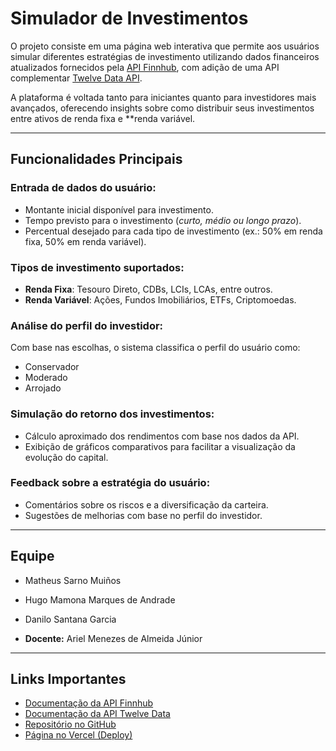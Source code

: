 # Simulador de Investimentos

O projeto consiste em uma página web interativa que permite aos usuários simular diferentes estratégias de investimento utilizando dados financeiros atualizados fornecidos pela [API Finnhub](https://finnhub.io/docs/api), com adição de uma API complementar [Twelve Data API](https://twelvedata.com/).

A plataforma é voltada tanto para iniciantes quanto para investidores mais avançados, oferecendo insights sobre como distribuir seus investimentos entre ativos de renda fixa e **renda variável.

---

## Funcionalidades Principais

### Entrada de dados do usuário:
- Montante inicial disponível para investimento.
- Tempo previsto para o investimento (_curto, médio ou longo prazo_).
- Percentual desejado para cada tipo de investimento (ex.: 50% em renda fixa, 50% em renda variável).

### Tipos de investimento suportados:
- **Renda Fixa**: Tesouro Direto, CDBs, LCIs, LCAs, entre outros.
- **Renda Variável**: Ações, Fundos Imobiliários, ETFs, Criptomoedas.

### Análise do perfil do investidor:
Com base nas escolhas, o sistema classifica o perfil do usuário como:
- Conservador
- Moderado
- Arrojado

### Simulação do retorno dos investimentos:
- Cálculo aproximado dos rendimentos com base nos dados da API.
- Exibição de gráficos comparativos para facilitar a visualização da evolução do capital.

### Feedback sobre a estratégia do usuário:
- Comentários sobre os riscos e a diversificação da carteira.
- Sugestões de melhorias com base no perfil do investidor.

---

## Equipe

- Matheus Sarno Muiños
- Hugo Mamona Marques de Andrade
- Danilo Santana Garcia

- **Docente:** Ariel Menezes de Almeida Júnior

---

## Links Importantes

- [Documentação da API Finnhub](https://finnhub.io/docs/api)
- [Documentação da API Twelve Data](https://twelvedata.com/docs)
- [Repositório no GitHub](https://github.com/MatheusMuinos/simula.invest_Full_stack.git)
- [Página no Vercel (Deploy)](https://simula-invest-full-stack-jbpj.vercel.app/)
